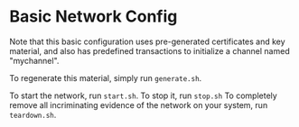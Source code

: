 # Basic Network Config

Note that this basic configuration uses pre-generated certificates and
key material, and also has predefined transactions to initialize a
channel named "mychannel".

To regenerate this material, simply run ``generate.sh``.

To start the network, run ``start.sh``.
To stop it, run ``stop.sh``
To completely remove all incriminating evidence of the network
on your system, run ``teardown.sh``.
